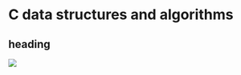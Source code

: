# C data structures and algorithms

## heading

<img src="https://render.githubusercontent.com/render/math?math=\huge\mu">
